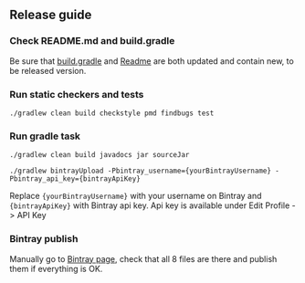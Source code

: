 ## Release guide

### Check README.md and build.gradle

Be sure that [build.gradle](build.gradle) and [Readme](../README.md) are both updated and contain new, to be released version.

### Run static checkers and tests
`./gradlew clean build checkstyle pmd findbugs test`

### Run gradle task

`./gradlew clean build javadocs jar sourceJar`

`./gradlew bintrayUpload -Pbintray_username={yourBintrayUsername} -Pbintray_api_key={bintrayApiKey}`

Replace `{yourBintrayUsername}` with your username on Bintray and `{bintrayApiKey}` with Bintray api key. Api key is available under Edit Profile -> API Key

### Bintray publish

Manually go to [Bintray page](https://bintray.com/infinum/android), check that all 8 files are there and publish them if everything is OK.